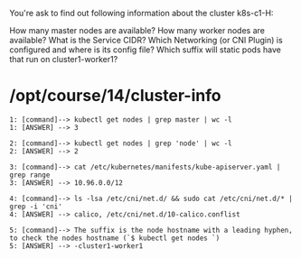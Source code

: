 You're ask to find out following information about the cluster k8s-c1-H:

How many master nodes are available?
How many worker nodes are available?
What is the Service CIDR?
Which Networking (or CNI Plugin) is configured and where is its config file?
Which suffix will static pods have that run on cluster1-worker1?


# /opt/course/14/cluster-info
```
1: [command]--> kubectl get nodes | grep master | wc -l 
1: [ANSWER] --> 3
```
```
2: [command]--> kubectl get nodes | grep 'node' | wc -l
2: [ANSWER] --> 2
```
```
3: [command]--> cat /etc/kubernetes/manifests/kube-apiserver.yaml | grep range
3: [ANSWER] --> 10.96.0.0/12
```
```
4: [command]--> ls -lsa /etc/cni/net.d/ && sudo cat /etc/cni/net.d/* | grep -i 'cni'
4: [ANSWER] --> calico, /etc/cni/net.d/10-calico.conflist
```
```
5: [command]--> The suffix is the node hostname with a leading hyphen, to check the nodes hostname (`$ kubectl get nodes `)
5: [ANSWER] --> -cluster1-worker1
```
